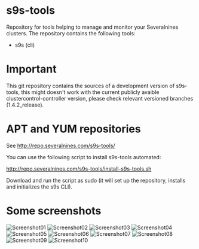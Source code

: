 # s9s-tools

Repository for tools helping to manage and monitor your Severalnines clusters. 
The repository contains the following tools:
- s9s  (cli)

# Important

This git repository contains the sources of a development version of s9s-tools,
this might doesn't work with the current publicly avaible
clustercontrol-controller version, please check relevant versioned branches
(1.4.2_release).

# APT and YUM repositories

See http://repo.severalnines.com/s9s-tools/

You can use the following script to install s9s-tools automated:

http://repo.severalnines.com/s9s-tools/install-s9s-tools.sh

Download and run the script as sudo (it will set up the repository, installs and initializes the s9s CLI).

# Some screenshots

![Screenshot01](screenshots/screen-01.png)
![Screenshot02](screenshots/screen-02.png)
![Screenshot03](screenshots/screen-03.png)
![Screenshot04](screenshots/screen-04.png)
![Screenshot05](screenshots/screen-05.png)
![Screenshot06](screenshots/screen-06.png)
![Screenshot07](screenshots/screen-07.png)
![Screenshot08](screenshots/screen-08.png)
![Screenshot09](screenshots/screen-09.png)
![Screenshot10](screenshots/screen-10.png)

